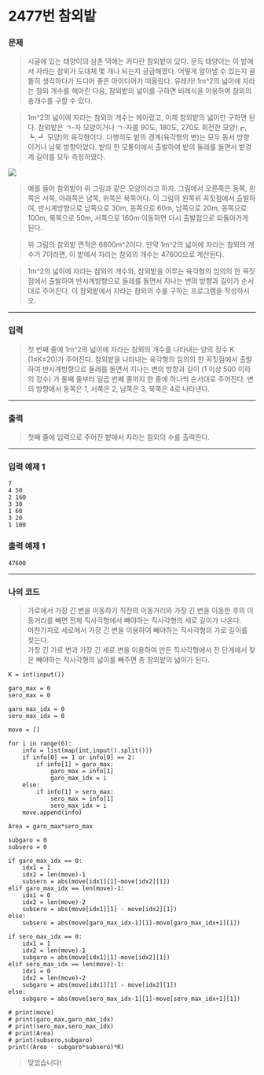 # 2477번 참외밭
### 문제
> 시골에 있는 태양이의 삼촌 댁에는 커다란 참외밭이 있다. 문득 태양이는 이 밭에서 자라는 참외가 도대체 몇 개나 되는지 궁금해졌다. 어떻게 알아낼 수 있는지 골똘히 생각하다가 드디어 좋은 아이디어가 떠올랐다. 유레카! 1m^2의 넓이에 자라는 참외 개수를 헤아린 다음, 참외밭의 넓이를 구하면 비례식을 이용하여 참외의 총개수를 구할 수 있다.

> 1m^2의 넓이에 자라는 참외의 개수는 헤아렸고, 이제 참외밭의 넓이만 구하면 된다. 참외밭은 ㄱ-자 모양이거나 ㄱ-자를 90도, 180도, 270도 회전한 모양(┏, ┗, ┛ 모양)의 육각형이다. 다행히도 밭의 경계(육각형의 변)는 모두 동서 방향이거나 남북 방향이었다. 밭의 한 모퉁이에서 출발하여 밭의 둘레를 돌면서 밭경계 길이를 모두 측정하였다.

![](https://www.acmicpc.net/upload/images/qqq.png)

> 예를 들어 참외밭이 위 그림과 같은 모양이라고 하자. 그림에서 오른쪽은 동쪽, 왼쪽은 서쪽, 아래쪽은 남쪽, 위쪽은 북쪽이다. 이 그림의 왼쪽위 꼭짓점에서 출발하여, 반시계방향으로 남쪽으로 30m, 동쪽으로 60m, 남쪽으로 20m, 동쪽으로 100m, 북쪽으로 50m, 서쪽으로 160m 이동하면 다시 출발점으로 되돌아가게 된다.

> 위 그림의 참외밭  면적은 6800m^2이다. 만약 1m^2의 넓이에 자라는 참외의 개수가 7이라면, 이 밭에서 자라는 참외의 개수는 47600으로 계산된다.

> 1m^2의 넓이에 자라는 참외의 개수와, 참외밭을 이루는 육각형의 임의의 한 꼭짓점에서 출발하여 반시계방향으로 둘레를 돌면서 지나는 변의 방향과 길이가 순서대로 주어진다. 이 참외밭에서 자라는 참외의 수를 구하는 프로그램을 작성하시오.

---

### 입력
> 첫 번째 줄에 1m^2의 넓이에 자라는 참외의 개수를 나타내는 양의 정수 K (1≤K≤20)가 주어진다. 참외밭을 나타내는 육각형의 임의의 한 꼭짓점에서 출발하여 반시계방향으로 둘레를 돌면서 지나는 변의 방향과 길이 (1 이상 500 이하의 정수) 가 둘째 줄부터 일곱 번째 줄까지 한 줄에 하나씩 순서대로 주어진다. 변의 방향에서 동쪽은 1, 서쪽은 2, 남쪽은 3, 북쪽은 4로 나타낸다.  

---

### 출력
> 첫째 줄에 입력으로 주어진 밭에서 자라는 참외의 수를 출력한다.

---

### 입력 예제 1
```
7
4 50
2 160
3 30
1 60
3 20
1 100
```

### 출력 예제 1
```
47600
```

---

### 나의 코드
> 가로에서 가장 긴 변을 이동하기 직전의 이동거리와 가장 긴 변을 이동한 후의 이동거리를 빼면 전체 직사각형에서 빼야하는 직사각형의 세로 길이가 나온다.  
마찬가지로 세로에서 가장 긴 변을 이용하여 빼야하는 직사각형의 가로 길이를 찾는다.  
가장 긴 가로 변과 가장 긴 세로 변을 이용하여 만든 직사각형에서 전 단계에서 찾은 빼야하는 직사각형의 넓이를 빼주면 총 참외밭의 넓이가 된다.

```
K = int(input())

garo_max = 0
sero_max = 0

garo_max_idx = 0
sero_max_idx = 0

move = []

for i in range(6):
    info = list(map(int,input().split()))
    if info[0] == 1 or info[0] == 2:
        if info[1] > garo_max:
            garo_max = info[1]
            garo_max_idx = i
    else:
        if info[1] > sero_max:
            sero_max = info[1]
            sero_max_idx = i
    move.append(info)

Area = garo_max*sero_max

subgaro = 0
subsero = 0

if garo_max_idx == 0:
    idx1 = 1
    idx2 = len(move)-1
    subsero = abs(move[idx1][1]-move[idx2][1])
elif garo_max_idx == len(move)-1:
    idx1 = 0
    idx2 = len(move)-2
    subsero = abs(move[idx1][1] - move[idx2][1])
else:
    subsero = abs(move[garo_max_idx-1][1]-move[garo_max_idx+1][1])

if sero_max_idx == 0:
    idx1 = 1
    idx2 = len(move)-1
    subgaro = abs(move[idx1][1]-move[idx2][1])
elif sero_max_idx == len(move)-1:
    idx1 = 0
    idx2 = len(move)-2
    subgaro = abs(move[idx1][1] - move[idx2][1])
else:
    subgaro = abs(move[sero_max_idx-1][1]-move[sero_max_idx+1][1])

# print(move)
# print(garo_max,garo_max_idx)
# print(sero_max,sero_max_idx)
# print(Area)
# print(subsero,subgaro)
print((Area - subgaro*subsero)*K)
```

> 맞았습니다!

